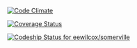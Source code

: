 [![Code Climate](https://codeclimate.com/github/eewilcox/somerville/badges/gpa.svg)](https://codeclimate.com/github/eewilcox/somerville)

[![Coverage Status](https://coveralls.io/repos/github/eewilcox/somerville/badge.svg)](https://coveralls.io/github/eewilcox/somerville)

[ ![Codeship Status for eewilcox/somerville](https://app.codeship.com/projects/363d1ab0-c88f-0134-9f20-6ac8e955f005/status?branch=master)](https://app.codeship.com/projects/199041)
